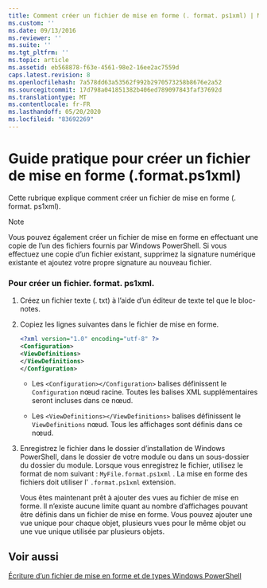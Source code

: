 ```yaml
---
title: Comment créer un fichier de mise en forme (. format. ps1xml) | Microsoft Docs
ms.custom: ''
ms.date: 09/13/2016
ms.reviewer: ''
ms.suite: ''
ms.tgt_pltfrm: ''
ms.topic: article
ms.assetid: eb568878-f63e-4561-98e2-16ee2ac7559d
caps.latest.revision: 8
ms.openlocfilehash: 7a578dd63a53562f992b2970573258b8676e2a52
ms.sourcegitcommit: 17d798a041851382b406ed789097843faf37692d
ms.translationtype: MT
ms.contentlocale: fr-FR
ms.lasthandoff: 05/20/2020
ms.locfileid: "83692269"
---
```

# <a name="how-to-create-a-formatting-file-formatps1xml"></a>Guide pratique pour créer un fichier de mise en forme (.format.ps1xml)

Cette rubrique explique comment créer un fichier de mise en forme (. format. ps1xml).

> [!NOTE]
> Vous pouvez également créer un fichier de mise en forme en effectuant une copie de l’un des fichiers fournis par Windows PowerShell. Si vous effectuez une copie d’un fichier existant, supprimez la signature numérique existante et ajoutez votre propre signature au nouveau fichier.

### <a name="to-create-a-formatps1xml-file"></a>Pour créer un fichier. format. ps1xml.

1. Créez un fichier texte (. txt) à l’aide d’un éditeur de texte tel que le bloc-notes.

2. Copiez les lignes suivantes dans le fichier de mise en forme.

   ```xml
   <?xml version="1.0" encoding="utf-8" ?>
   <Configuration>
   <ViewDefinitions>
   </ViewDefinitions>
   </Configuration>
   ```

   - Les `<Configuration></Configuration>` balises définissent le `Configuration` nœud racine. Toutes les balises XML supplémentaires seront incluses dans ce nœud.

   - Les `<ViewDefinitions></ViewDefinitions>` balises définissent le `ViewDefinitions` nœud. Tous les affichages sont définis dans ce nœud.

3. Enregistrez le fichier dans le dossier d’installation de Windows PowerShell, dans le dossier de votre module ou dans un sous-dossier du dossier du module. Lorsque vous enregistrez le fichier, utilisez le format de nom suivant : `MyFile.format.ps1xml` . La mise en forme des fichiers doit utiliser l' `.format.ps1xml` extension.

   Vous êtes maintenant prêt à ajouter des vues au fichier de mise en forme. Il n’existe aucune limite quant au nombre d’affichages pouvant être définis dans un fichier de mise en forme. Vous pouvez ajouter une vue unique pour chaque objet, plusieurs vues pour le même objet ou une vue unique utilisée par plusieurs objets.

## <a name="see-also"></a>Voir aussi

[Écriture d’un fichier de mise en forme et de types Windows PowerShell](./writing-a-powershell-formatting-file.md)
